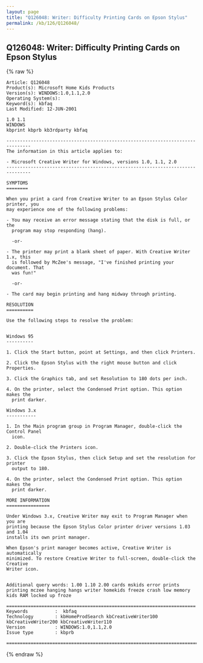 ```yaml
---
layout: page
title: "Q126048: Writer: Difficulty Printing Cards on Epson Stylus"
permalink: /kb/126/Q126048/
---
```


## Q126048: Writer: Difficulty Printing Cards on Epson Stylus

{% raw %}

	Article: Q126048
	Product(s): Microsoft Home Kids Products
	Version(s): WINDOWS:1.0,1.1,2.0
	Operating System(s): 
	Keyword(s): kbfaq
	Last Modified: 12-JUN-2001
	
	1.0 1.1
	WINDOWS
	kbprint kbprb kb3rdparty kbfaq
	
	-------------------------------------------------------------------------------
	The information in this article applies to:
	
	- Microsoft Creative Writer for Windows, versions 1.0, 1.1, 2.0 
	-------------------------------------------------------------------------------
	
	SYMPTOMS
	========
	
	When you print a card from Creative Writer to an Epson Stylus Color printer, you
	may experience one of the following problems:
	
	- You may receive an error message stating that the disk is full, or the
	  program may stop responding (hang).
	
	  -or-
	
	- The printer may print a blank sheet of paper. With Creative Writer 1.x, this
	  is followed by McZee's message, "I've finished printing your document. That
	  was fun!"
	
	  -or-
	
	- The card may begin printing and hang midway through printing.
	
	RESOLUTION
	==========
	
	Use the following steps to resolve the problem:
	
	
	Windows 95
	----------
	
	1. Click the Start button, point at Settings, and then click Printers.
	
	2. Click the Epson Stylus with the right mouse button and click Properties.
	
	3. Click the Graphics tab, and set Resolution to 180 dots per inch.
	
	4. On the printer, select the Condensed Print option. This option makes the
	  print darker.
	
	Windows 3.x
	-----------
	
	1. In the Main program group in Program Manager, double-click the Control Panel
	  icon.
	
	2. Double-click the Printers icon.
	
	3. Click the Epson Stylus, then click Setup and set the resolution for printer
	  output to 180.
	
	4. On the printer, select the Condensed Print option. This option makes the
	  print darker.
	
	MORE INFORMATION
	================
	
	Under Windows 3.x, Creative Writer may exit to Program Manager when you are
	printing because the Epson Stylus Color printer driver versions 1.03 and 1.04
	installs its own print manager.
	
	When Epson's print manager becomes active, Creative Writer is automatically
	minimized. To restore Creative Writer to full-screen, double-click the Creative
	Writer icon.
	
	
	Additional query words: 1.00 1.10 2.00 cards mskids error prints printing mczee hanging hangs writer homekids freeze crash low memory kids RAM locked up froze
	
	======================================================================
	Keywords          :  kbfaq
	Technology        : kbHomeProdSearch kbCreativeWriter100 kbCreativeWriter200 kbCreativeWriter110
	Version           : WINDOWS:1.0,1.1,2.0
	Issue type        : kbprb
	
	=============================================================================
	

{% endraw %}
